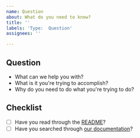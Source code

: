 ```yaml
---
name: Question
about: What do you need to know?
title: ''
labels: 'Type:  Question'
assignees: ''

---
```


## Question
* What can we help you with?
* What is it you're trying to accomplish?
* Why do you need to do what you're trying to do?

## Checklist
* [ ] Have you read through the [README](README.md)?
* [ ] Have you searched through [our documentation](https://reverse-argparse.readthedocs.io)?
